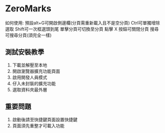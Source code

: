 # ZeroMarks
如何使用:
預設alt+G可開啟側邊欄(分頁需重新載入且不是空分頁)
Ctrl可單獨增除選取
Shift可一次框選頭到尾
單擊分頁可切換至分頁
點擊 X 按鈕可關閉分頁
搜尋可搜尋分頁(須完全一樣)

## 測試安裝教學
1. 下載並解壓至本地
2. 開啟瀏覽器擴充功能頁面
3. 啟用開發人員模式
4. 仔入未封裝的擴充功能
5. 選取資料夾最外層

## 重要問題
1. 啟動後請至快捷鍵頁面設置快捷鍵
2. 頁面須先重整才可載入功能
